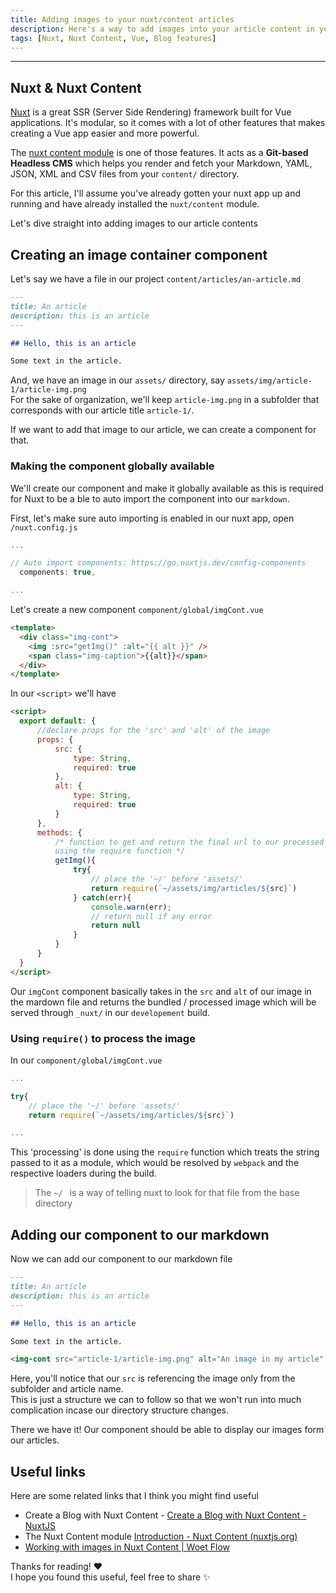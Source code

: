 ```yaml
---
title: Adding images to your nuxt/content articles
description: Here's a way to add images into your article content in your nuxt/content project
tags: [Nuxt, Nuxt Content, Vue, Blog features]
---
```


<!-- ## Outline

- Nuxt & Nuxt Content
- Creating an image container component
  - Making it globally accessible
  - Using require to get the processed image
- Adding our component to our markdown
- Useful links -->

---

## Nuxt & Nuxt Content

[Nuxt](https://nuxtjs.org) is a great SSR (Server Side Rendering) framework built for Vue applications.
It's modular, so it comes with a lot of other features that makes creating a Vue app easier and more powerful.

The [nuxt content module](https://content.nuxtjs.org/) is one of those features. It acts as a **Git-based Headless CMS** which helps you render and fetch your Markdown, YAML, JSON, XML and CSV files from your `content/` directory.

For this article, I'll assume you've already gotten your nuxt app up and running and have already installed the `nuxt/content` module.

Let's dive straight into adding images to our article contents

## Creating an image container component

Let's say we have a file in our project `content/articles/an-article.md`

```markdown
---
title: An article
description: this is an article
---

## Hello, this is an article

Some text in the article.
```

And, we have an image in our `assets/` directory, say `assets/img/article-1/article-img.png` <br/>
For the sake of organization, we'll keep `article-img.png` in a subfolder that corresponds with our article title `article-1/`.

If we want to add that image to our article, we can create a component for that.

### Making the component globally available

We'll create our component and make it globally available as this is required for Nuxt to be a ble to auto import the component into our `markdown`.

First, let's make sure auto importing is enabled in our nuxt app, open `/nuxt.config.js`

```js
...

// Auto import components: https://go.nuxtjs.dev/config-components
  components: true,

...
```

Let's create a new component `component/global/imgCont.vue`

```html
<template>
  <div class="img-cont">
    <img :src="getImg()" :alt="{{ alt }}" />
    <span class="img-caption">{{alt}}</span>
  </div>
</template>
```

In our `<script>` we'll have

```html
<script>
  export default: {
      //declare props for the 'src' and 'alt' of the image
      props: {
          src: {
              type: String,
              required: true
          },
          alt: {
              type: String,
              required: true
          }
      },
      methods: {
          /* function to get and return the final url to our processed image
          using the require function */
          getImg(){
              try{
                  // place the '~/' before 'assets/'
                  return require(`~/assets/img/articles/${src}`)
              } catch(err){
                  console.warn(err);
                  // return null if any error
                  return null
              }
          }
      }
  }
</script>
```

Our `imgCont` component basically takes in the `src` and `alt` of our image in the mardown file and returns the bundled / processed image which will be served through `_nuxt/` in our `developement` build.

### Using `require()` to process the image

In our `component/global/imgCont.vue`

```js
...

try{
	// place the '~/' before 'assets/'
	return require(`~/assets/img/articles/${src}`)

...
```

This 'processing' is done using the `require` function which treats the string passed to it as a module, which would be resolved by `webpack` and the respective loaders during the build.

> The `~/ ` is a way of telling nuxt to look for that file from the base directory

## Adding our component to our markdown

Now we can add our component to our markdown file

```markdown
---
title: An article
description: this is an article
---

## Hello, this is an article

Some text in the article.

<img-cont src="article-1/article-img.png" alt="An image in my article" />
```

Here, you'll notice that our `src` is referencing the image only from the subfolder and article name. <br/>
This is just a structure we can to follow so that we won't run into much complication incase our directory structure changes.

There we have it! Our component should be able to display our images form our articles.

<!-- This is actually the method I used on my blog and you can see the live output here and the code here -->

## Useful links

Here are some related links that I think you might find useful

- Create a Blog with Nuxt Content - [Create a Blog with Nuxt Content - NuxtJS](https://nuxtjs.org/blog/creating-blog-with-nuxt-content)
- The Nuxt Content module [Introduction - Nuxt Content (nuxtjs.org)](https://content.nuxtjs.org/)
- [Working with images in Nuxt Content | Woet Flow](https://woetflow.com/posts/working-with-images-in-nuxt-content/)

Thanks for reading! ❤ <br/>
I hope you found this useful, feel free to share ✨
